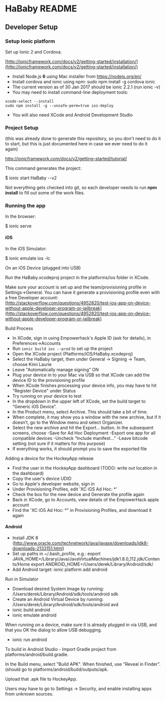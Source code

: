 # HaBaby README

## Developer Setup

### Setup Ionic platform

Set up Ionic 2 and Cordova.

[http://ionicframework.com/docs/v2/getting-started/installation/](http://ionicframework.com/docs/v2/getting-started/installation/)

* Install Node.js **6** using Mac installer from https://nodejs.org/en/
* Install cordova and ionic using npm: sudo npm install -g cordova ionic
* The current version as of 30 Jan 2017 should be ionic 2.2.1 (run ionic -v)
* You may need to install command-line deployment tools:
```
xcode-select --install
sudo npm install -g --unsafe-perm=true ios-deploy
```
* You will also need XCode and Android Development Studio

### Project Setup

(this was already done to generate this repository, so you don't need to do it to start, but this is just documented here in case we ever need to do it again)

http://ionicframework.com/docs/v2/getting-started/tutorial/

This command generates the project:

$ ionic start HaBaby --v2

Not everything gets checked into git, so each developer needs to run **npm install** to fill out some of the work files.

### Running the app

In the browser:

$ ionic serve

#### iOS

In the iOS Simulator:

$ ionic emulate ios -lc

On an iOS Device (plugged into USB)

Run the HaBaby.xcodeproj project in the platforms/ios folder in XCode.

Make sure your account is set up and the team/provisioning profile in Settings->General.  You can have it generate a provisioning profile even with a free Developer account: [http://stackoverflow.com/questions/4952820/test-ios-app-on-device-without-apple-developer-program-or-jailbreak](http://stackoverflow.com/questions/4952820/test-ios-app-on-device-without-apple-developer-program-or-jailbreak)


Build Process

* In XCode, sign in using Empowerhack's Apple ID (ask for details), in Preferences->Accounts
* Run `ionic build ios --prod` to set up the project
* Open the XCode project (Platforms/iOS/HaBaby.xcodeproj)
* Select the HaBaby target, then under General -> Signing -> Team, choose Kimi Laurie
* Leave "Automatically manage signing" ON
* Plug your device in to your Mac via USB so that XCode can add the device ID to the provisioning profile
* When XCode finishes processing your device info, you may have to hit "Register Device" under Status
* Try running on your device to test
* In the dropdown in the upper left of XCode, set the build target to “Generic iOS Device”.
* In the Product menu, select Archive.  This should take a bit of time.
* When complete, it may show you a window with the new archive, but if it doesn’t, go to the Window menu and select Organizer.
* Select the new archive and hit the Export… button.
In the subsequent screens, choose
-Save for Ad Hoc Deployment
-Export one app for all compatible devices
-Uncheck “Include manifest…”
-Leave bitcode setting (not sure if it matters for this purpose)
* If everything works, it should prompt you to save the exported file

Adding a device for the HockeyApp release

* Find the user in the HockeyApp dashboard (TODO: write out location in the dashboard)
* Copy the user's device UDID
* Go to Apple's developer website, sign in
* Under Provisioning Profiles, edit 'XC iOS Ad Hoc: *'
* Check the box for the new device and Generate the profile again
* Back in XCode, go to Accounts, view details of the EmpowerHack apple account
* Find the 'XC iOS Ad Hoc: *" in Provisioning Profiles, and download it again

#### Android

* Install JDK 8 (http://www.oracle.com/technetwork/java/javase/downloads/jdk8-downloads-2133151.html)
* Set up paths in ~/.bash_profile, e.g.:
export JAVA_HOME=/Library/Java/JavaVirtualMachines/jdk1.8.0_112.jdk/Contents/Home
export ANDROID_HOME=/Users/derek/Library/Android/sdk/
* Add Android target: ionic platform add android

Run in Simulator

* Download desired System Image by running: /Users/derek/Library/Android/sdk/tools/android sdk
* Create an Android Virtual Device by running: /Users/derek/Library/Android/sdk/tools/android avd
* ionic build android
* ionic emulate android

When running on a device, make sure it is already plugged in via USB, and that you OK the dialog to allow USB debugging.

* ionic run android

To build in Android Studio - Import Gradle project from platforms/android/build.gradle.

In the Build menu, select "Build APK".  When finished, use "Reveal in Finder". (should go to platforms/android/build/outputs/apk.

Upload that .apk file to HockeyApp.

Users may have to go to Settings -> Security, and enable installing apps from unknown sources.






